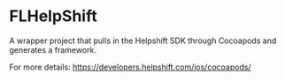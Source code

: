 FLHelpShift
===============

A wrapper project that pulls in the Helpshift SDK through Cocoapods and generates a framework.

For more details: https://developers.helpshift.com/ios/cocoapods/
